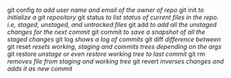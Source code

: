 git config *to add user name and email of the owner of repo*
git init *to initialize a git repository*
git status *to list status of current files in the repo. i.e, staged, unstaged, and untracked files*
git add *to add all the unstaged changes for the next commit*
git commit *to save a snapshot of all the staged changes*
git log *shows a log of commits*
git diff *difference between*
git reset *resets working, staging and commits trees depending on the args*
git restore *unstage or even restore working tree to last commit*
git rm *removes file from staging and working tree*
git revert *inverses changes and adds it as new commit*

